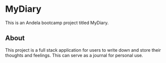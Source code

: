 # MyDiary
This is an Andela bootcamp project titled MyDiary.

## About

This project is a full stack application for users to write down and store their thoughts and feelings. This can serve as a journal for personal use.
